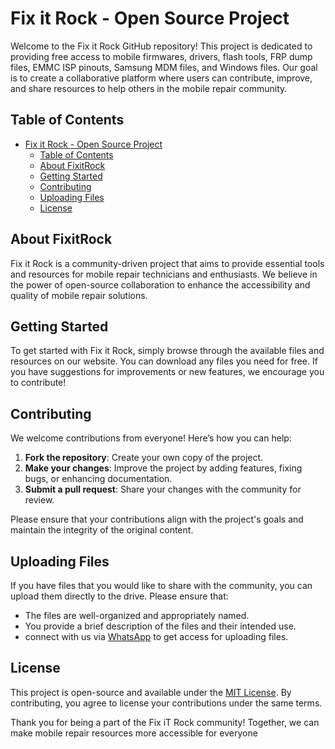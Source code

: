 # Fix it Rock - Open Source Project

Welcome to the Fix it Rock GitHub repository! This project is dedicated to providing free access to mobile firmwares, drivers, flash tools, FRP dump files, EMMC ISP pinouts, Samsung MDM files, and Windows files. Our goal is to create a collaborative platform where users can contribute, improve, and share resources to help others in the mobile repair community.

## Table of Contents

- [Fix it Rock - Open Source Project](#fix-it-rock---open-source-project)
    - [Table of Contents](#table-of-contents)
    - [About FixitRock](#about-fixitrock)
    - [Getting Started](#getting-started)
    - [Contributing](#contributing)
    - [Uploading Files](#uploading-files)
    - [License](#license)

## About FixitRock

Fix it Rock is a community-driven project that aims to provide essential tools and resources for mobile repair technicians and enthusiasts. We believe in the power of open-source collaboration to enhance the accessibility and quality of mobile repair solutions.

## Getting Started

To get started with Fix it Rock, simply browse through the available files and resources on our website. You can download any files you need for free. If you have suggestions for improvements or new features, we encourage you to contribute!

## Contributing

We welcome contributions from everyone! Here’s how you can help:

1. **Fork the repository**: Create your own copy of the project.
2. **Make your changes**: Improve the project by adding features, fixing bugs, or enhancing documentation.
3. **Submit a pull request**: Share your changes with the community for review.

Please ensure that your contributions align with the project's goals and maintain the integrity of the original content.

## Uploading Files

If you have files that you would like to share with the community, you can upload them directly to the drive. Please ensure that:

- The files are well-organized and appropriately named.
- You provide a brief description of the files and their intended use.
- connect with us via [WhatsApp](https://wa.me/919927241144) to get access for uploading files.

## License

This project is open-source and available under the [MIT License](LICENSE). By contributing, you agree to license your contributions under the same terms.

Thank you for being a part of the Fix iT Rock community! Together, we can make mobile repair resources more accessible for everyone
